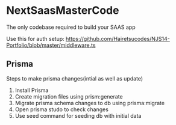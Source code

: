 # NextSaasMasterCode
The only codebase required to build your SAAS app

Use this for auth setup: https://github.com/Hairetsucodes/NJS14-Portfolio/blob/master/middleware.ts

## Prisma
Steps to make prisma changes(intial as well as update)
1. Install Prisma
2. Create migration files using prism:generate
3. Migrate prisma schema changes to db using prisma:migrate
4. Open prisma studo to check changes
5. Use seed command for seeding db with initial data